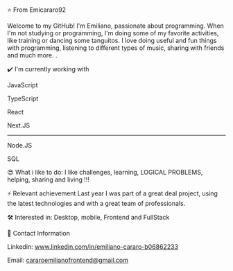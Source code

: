⭐️ From Emicararo92

Welcome to my GitHub! I'm Emiliano, passionate about programming. When I'm not studying or programming, I'm doing some of my favorite activities, like training or dancing some tanguitos. I love doing useful and fun things with programming, listening to different types of music, sharing with friends and much more. .

✔️ I'm currently working with


JavaScript

TypeScript

React

Next.JS

______

Node.JS

SQL


😍 What i like to do:
I like challenges, learning, LOGICAL PROBLEMS, helping, sharing and living !!!

⚡ Relevant achievement
Last year I was part of a great deal project, using the latest technologies and with a great team of professionals.

🛠 Interested in:
Desktop, mobile, Frontend and FullStack

📲 Contact Information



Linkedin: www.linkedin.com/in/emiliano-cararo-b06862233


Email: cararoemilianofrontend@gmail.com
